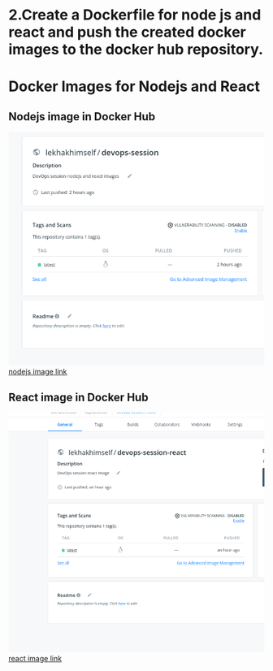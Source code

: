 # 2.Create a Dockerfile for node js and react and push the created docker images to the docker hub repository.

# Docker Images for Nodejs and React

## Nodejs image in Docker Hub
<img src="node.png" alt="Nodejs image in Docker Hub" /> [nodejs image link](https://hub.docker.com/repository/docker/lekhakhimself/devops-session)


## React image in Docker Hub
<img src="react.png" alt="React image in Docker Hub" /> [react image link](https://hub.docker.com/repository/docker/lekhakhimself/devops-session-react)
